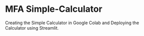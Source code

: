 # MFA Simple-Calculator
Creating the Simple Calculator in Google Colab and Deploying the Calculator using Streamlit.
